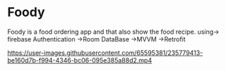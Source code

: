 # Foody
Foody is a food ordering app and that also show the food recipe.
using-> firebase Authentication
->Room DataBase
->MVVM
->Retrofit 

https://user-images.githubusercontent.com/65595381/235779413-be160d7b-f994-4346-bc06-095e385a88d2.mp4

